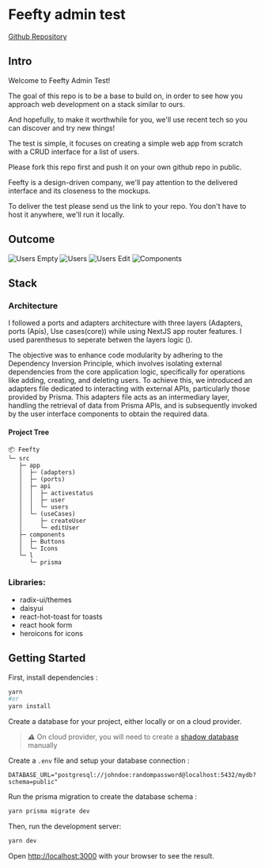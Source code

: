 # Feefty admin test

[Github Repository](https://github.com/Feefty/feefty-admin-test)

## Intro

Welcome to Feefty Admin Test!

The goal of this repo is to be a base to build on, in order to see how you approach web development on a stack similar to ours.

And hopefully, to make it worthwhile for you, we'll use recent tech so you can discover and try new things!

The test is simple, it focuses on creating a simple web app from scratch with a CRUD interface for a list of users.

Please fork this repo first and push it on your own github repo in public.

Feefty is a design-driven company, we'll pay attention to the delivered interface and its closeness to the mockups.

To deliver the test please send us the link to your repo. You don't have to host it anywhere, we'll run it locally.

## Outcome



![Users Empty](docs/Users_empty.png)
![Users](docs/Users.png)
![Users Edit](docs/Users_edit.png)
![Components](docs/Components.png)

## Stack

### Architecture

I followed a ports and adapters architecture with three layers (Adapters, ports (Apis), Use cases(core)) while using NextJS app router features.
I used parenthesus to seperate betwen the layers logic ().

The objective was to enhance code modularity by adhering to the Dependency Inversion Principle, which involves isolating external dependencies from the core application logic, specifically for operations like adding, creating, and deleting users. To achieve this, we introduced an adapters file dedicated to interacting with external APIs, particularly those provided by Prisma. This adapters file acts as an intermediary layer, handling the retrieval of data from Prisma APIs, and is subsequently invoked by the user interface components to obtain the required data. 

#### Project Tree 
```
📦 Feefty
└─ src
   ├─ app 
   │  ├─ (adapters)
   │  ├─ (ports)
   │  ├─ api
   │  │  ├─ activestatus
   │  │  ├─ user
   │  │  └─ users
   │  └─ (useCases)
   │     ├─ createUser
   │     └─ editUser
   ├─ components
   │  ├─ Buttons
   │  └─ Icons
   └─ l
      └─ prisma
```


### Libraries:

  - radix-ui/themes
  - daisyui
  - react-hot-toast for toasts
  - react hook form
  - heroicons for icons

## Getting Started

First, install dependencies :

```bash
yarn
#or
yarn install
```

Create a database for your project, either locally or on a cloud provider.

> **_⚠️_** On cloud provider, you will need to create a [shadow database](https://www.prisma.io/docs/concepts/components/prisma-migrate/shadow-database) manually

Create a `.env` file and setup your database connection :

```env
DATABASE_URL="postgresql://johndoe:randompassword@localhost:5432/mydb?schema=public"
```

Run the prisma migration to create the database schema :

```bash
yarn prisma migrate dev
```

Then, run the development server:

```bash
yarn dev
```

Open [http://localhost:3000](http://localhost:3000) with your browser to see the result.
